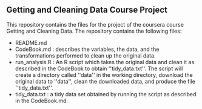 ## Getting and Cleaning Data Course Project

This repository contains the files for the project of the coursera course Getting and Cleaning Data. The repository contains the following files:

- README.md 
- CodeBook.md : describes the variables, the data, and the transformations performed to clean up the original data.
- run_analysis.R : An R script which takes the original data  and clean it as described in the CodeBook to obtain ''tidy_data.txt''. The script will create a directory called ''data'' in the working directory, download the original data to ''data'', clean the downloaded data, and produce the file ''tidy_data.txt''. 
- tidy_data.txt : a tidy data set obtained by running the script as described in the CodeBook.md.


